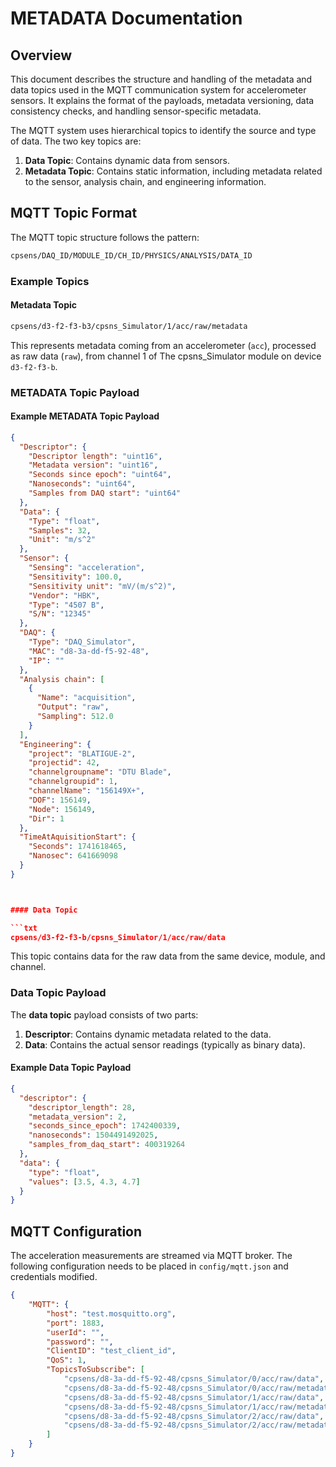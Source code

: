 # METADATA Documentation

## Overview

This document describes the structure and handling of the metadata and data topics used in the MQTT communication system for accelerometer sensors. It explains the format of the payloads, metadata versioning, data consistency checks, and handling sensor-specific metadata.

The MQTT system uses hierarchical topics to identify the source and type of data. The two key topics are:

1. **Data Topic**: Contains dynamic data from sensors.
1. **Metadata Topic**: Contains static information, including metadata related to the sensor, analysis chain, and engineering information.

## MQTT Topic Format

The MQTT topic structure follows the pattern:

```txt
cpsens/DAQ_ID/MODULE_ID/CH_ID/PHYSICS/ANALYSIS/DATA_ID
```

### Example Topics

#### Metadata Topic

```txt
cpsens/d3-f2-f3-b3/cpsns_Simulator/1/acc/raw/metadata
```

This represents metadata coming from an accelerometer (`acc`), processed as raw data (`raw`), from channel 1 of The cpsns_Simulator module on device `d3-f2-f3-b`.



### METADATA Topic Payload

#### Example METADATA Topic Payload

```json
{
  "Descriptor": {
    "Descriptor length": "uint16",
    "Metadata version": "uint16",
    "Seconds since epoch": "uint64",
    "Nanoseconds": "uint64",
    "Samples from DAQ start": "uint64"
  },
  "Data": {
    "Type": "float",
    "Samples": 32,
    "Unit": "m/s^2"
  },
  "Sensor": {
    "Sensing": "acceleration",
    "Sensitivity": 100.0,
    "Sensitivity unit": "mV/(m/s^2)",
    "Vendor": "HBK",
    "Type": "4507 B",
    "S/N": "12345"
  },
  "DAQ": {
    "Type": "DAQ_Simulator",
    "MAC": "d8-3a-dd-f5-92-48",
    "IP": ""
  },
  "Analysis chain": [
    {
      "Name": "acquisition",
      "Output": "raw",
      "Sampling": 512.0
    }
  ],
  "Engineering": {
    "project": "BLATIGUE-2",
    "projectid": 42,
    "channelgroupname": "DTU Blade",
    "channelgroupid": 1,
    "channelName": "156149X+",
    "DOF": 156149,
    "Node": 156149,
    "Dir": 1
  },
  "TimeAtAquisitionStart": {
    "Seconds": 1741618465,
    "Nanosec": 641669098
  }
}



#### Data Topic

```txt
cpsens/d3-f2-f3-b/cpsns_Simulator/1/acc/raw/data
```

This topic contains data for the raw data from the same device, module, and channel.


### Data Topic Payload

The **data topic** payload consists of two parts:

1. **Descriptor**: Contains dynamic metadata related to the data.
1. **Data**: Contains the actual sensor readings (typically as binary data).

#### Example Data Topic Payload

```json
{
  "descriptor": {
    "descriptor_length": 28,
    "metadata_version": 2,
    "seconds_since_epoch": 1742400339,
    "nanoseconds": 1504491492025,
    "samples_from_daq_start": 400319264
  },
  "data": {
    "type": "float",
    "values": [3.5, 4.3, 4.7]
  }
}
```


## MQTT Configuration

The acceleration measurements are streamed via MQTT broker. The following
configuration needs to be placed in `config/mqtt.json` and
credentials modified.

```json
{
    "MQTT": {
        "host": "test.mosquitto.org",
        "port": 1883,
        "userId": "",
        "password": "",
        "ClientID": "test_client_id",
        "QoS": 1,
        "TopicsToSubscribe": [
            "cpsens/d8-3a-dd-f5-92-48/cpsns_Simulator/0/acc/raw/data",
            "cpsens/d8-3a-dd-f5-92-48/cpsns_Simulator/0/acc/raw/metadata",    
            "cpsens/d8-3a-dd-f5-92-48/cpsns_Simulator/1/acc/raw/data",
            "cpsens/d8-3a-dd-f5-92-48/cpsns_Simulator/1/acc/raw/metadata",  
            "cpsens/d8-3a-dd-f5-92-48/cpsns_Simulator/2/acc/raw/data",
            "cpsens/d8-3a-dd-f5-92-48/cpsns_Simulator/2/acc/raw/metadata"
        ]
    }
}